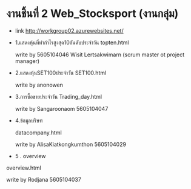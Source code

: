 # งานชิ้นที่ 2 Web_Stocksport  (งานกลุ่ม)
+ link http://workgroup02.azurewebsites.net/
+ 1.แสดงหุ้นที่ทำกำไรสูงสุด10อันดับประจำวัน
topten.html  

  write by 5605104046 Wisit Lertsakwimarn (scrum master ot project manager)

+ 2.แสดงหุ้นSET100ประจำวัน
SET100.html

  write by anonowen 

+ 3.การซื้อขายประจำวัน 
Trading_day.html 

  write by Sangaroonaom 5605104047
  
+ 4.ข้อมูลบริษท

  datacompany.html

   write by  AlisaKiatkongkumthon  5605104029
 
+  5 . overview

  overview.html

   write by Rodjana 5605104037


